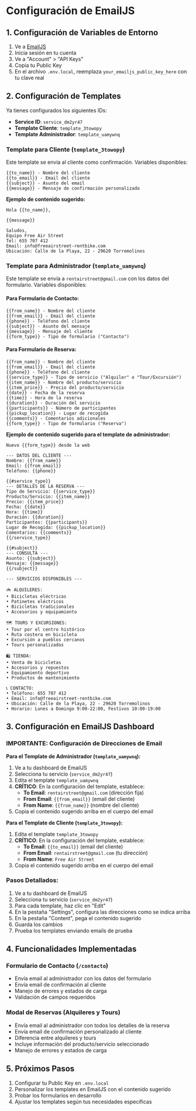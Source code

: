 # Configuración de EmailJS

## 1. Configuración de Variables de Entorno

1. Ve a [EmailJS](https://www.emailjs.com/)
2. Inicia sesión en tu cuenta
3. Ve a "Account" > "API Keys"
4. Copia tu Public Key
5. En el archivo `.env.local`, reemplaza `your_emailjs_public_key_here` con tu clave real

## 2. Configuración de Templates

Ya tienes configurados los siguientes IDs:
- **Service ID**: `service_dm2yr47`
- **Template Cliente**: `template_3towopy`
- **Template Administrador**: `template_uamywnq`

### Template para Cliente (`template_3towopy`)

Este template se envía al cliente como confirmación. Variables disponibles:

```
{{to_name}} - Nombre del cliente
{{to_email}} - Email del cliente
{{subject}} - Asunto del email
{{message}} - Mensaje de confirmación personalizado
```

**Ejemplo de contenido sugerido:**
```
Hola {{to_name}},

{{message}}

Saludos,
Equipo Free Air Street
Tel: 655 707 412
Email: info@freeairstreet-rentbike.com
Ubicación: Calle de la Playa, 22 - 29620 Torremolinos
```

### Template para Administrador (`template_uamywnq`)

Este template se envía a `rentairstreet@gmail.com` con los datos del formulario. Variables disponibles:

#### Para Formulario de Contacto:
```
{{from_name}} - Nombre del cliente
{{from_email}} - Email del cliente
{{phone}} - Teléfono del cliente
{{subject}} - Asunto del mensaje
{{message}} - Mensaje del cliente
{{form_type}} - Tipo de formulario ("Contacto")
```

#### Para Formulario de Reserva:
```
{{from_name}} - Nombre del cliente
{{from_email}} - Email del cliente
{{phone}} - Teléfono del cliente
{{service_type}} - Tipo de servicio ("Alquiler" o "Tour/Excursión")
{{item_name}} - Nombre del producto/servicio
{{item_price}} - Precio del producto/servicio
{{date}} - Fecha de la reserva
{{time}} - Hora de la reserva
{{duration}} - Duración del servicio
{{participants}} - Número de participantes
{{pickup_location}} - Lugar de recogida
{{comments}} - Comentarios adicionales
{{form_type}} - Tipo de formulario ("Reserva")
```

**Ejemplo de contenido sugerido para el template de administrador:**
```
Nuevo {{form_type}} desde la web

--- DATOS DEL CLIENTE ---
Nombre: {{from_name}}
Email: {{from_email}}
Teléfono: {{phone}}

{{#service_type}}
--- DETALLES DE LA RESERVA ---
Tipo de Servicio: {{service_type}}
Producto/Servicio: {{item_name}}
Precio: {{item_price}}
Fecha: {{date}}
Hora: {{time}}
Duración: {{duration}}
Participantes: {{participants}}
Lugar de Recogida: {{pickup_location}}
Comentarios: {{comments}}
{{/service_type}}

{{#subject}}
--- CONSULTA ---
Asunto: {{subject}}
Mensaje: {{message}}
{{/subject}}

--- SERVICIOS DISPONIBLES ---

🚲 ALQUILERES:
• Bicicletas eléctricas
• Patinetes eléctricos
• Bicicletas tradicionales
• Accesorios y equipamiento

🗺️ TOURS Y EXCURSIONES:
• Tour por el centro histórico
• Ruta costera en bicicleta
• Excursión a pueblos cercanos
• Tours personalizados

🛍️ TIENDA:
• Venta de bicicletas
• Accesorios y repuestos
• Equipamiento deportivo
• Productos de mantenimiento

📞 CONTACTO:
• Teléfono: 655 707 412
• Email: info@freeairstreet-rentbike.com
• Ubicación: Calle de la Playa, 22 - 29620 Torremolinos
• Horario: Lunes a Domingo 9:00-22:00, Festivos 10:00-19:00
```

## 3. Configuración en EmailJS Dashboard

### IMPORTANTE: Configuración de Direcciones de Email

**Para el Template de Administrador (`template_uamywnq`):**
1. Ve a tu dashboard de EmailJS
2. Selecciona tu servicio (`service_dm2yr47`)
3. Edita el template `template_uamywnq`
4. **CRÍTICO**: En la configuración del template, establece:
   - **To Email**: `rentairstreet@gmail.com` (dirección fija)
   - **From Email**: `{{from_email}}` (email del cliente)
   - **From Name**: `{{from_name}}` (nombre del cliente)
5. Copia el contenido sugerido arriba en el cuerpo del email

**Para el Template de Cliente (`template_3towopy`):**
1. Edita el template `template_3towopy`
2. **CRÍTICO**: En la configuración del template, establece:
   - **To Email**: `{{to_email}}` (email del cliente)
   - **From Email**: `rentairstreet@gmail.com` (tu dirección)
   - **From Name**: `Free Air Street`
3. Copia el contenido sugerido arriba en el cuerpo del email

### Pasos Detallados:
1. Ve a tu dashboard de EmailJS
2. Selecciona tu servicio (`service_dm2yr47`)
3. Para cada template, haz clic en "Edit"
4. En la pestaña "Settings", configura las direcciones como se indica arriba
5. En la pestaña "Content", pega el contenido sugerido
6. Guarda los cambios
7. Prueba los templates enviando emails de prueba

## 4. Funcionalidades Implementadas

### Formulario de Contacto (`/contacto`)
- Envía email al administrador con los datos del formulario
- Envía email de confirmación al cliente
- Manejo de errores y estados de carga
- Validación de campos requeridos

### Modal de Reservas (Alquileres y Tours)
- Envía email al administrador con todos los detalles de la reserva
- Envía email de confirmación personalizado al cliente
- Diferencia entre alquileres y tours
- Incluye información del producto/servicio seleccionado
- Manejo de errores y estados de carga

## 5. Próximos Pasos

1. Configurar tu Public Key en `.env.local`
2. Personalizar los templates en EmailJS con el contenido sugerido
3. Probar los formularios en desarrollo
4. Ajustar los templates según tus necesidades específicas